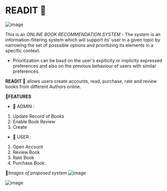 
# READIT 📓

![image](https://user-images.githubusercontent.com/29035007/152468942-84972f92-f94a-4823-b408-b539bb72519d.png)


This is an *ONLINE BOOK RECOMMENDATION SYSTEM*  -
The system is an information-filtering system which will support its' user in a given topic by narrowing the set of posssible options and prioritizing its elements in a specific context.

- Prioritization can be basd on the user's expilicity or implicity expressed preferences and also on the previous behaviour of users with similar preferences.

**READIT :notebook_with_decorative_cover:** allows users create accounts, read, purchase, rate and review books from different Authors online.

 🔗**FEATURES**

- :paperclip: ADMIN :

1. Update Record of Books
2. Enable Book Review
3. Create

- 👤 USER :

1. Open Account
2. Review Book
3. Rate Book
4. Purchase Book

🔗*Images of proposed system*
  ![image](https://user-images.githubusercontent.com/87026287/150370145-d1de9ce8-f583-4188-930a-bc1b4ae6db1d.png)

![image](https://user-images.githubusercontent.com/87026287/150369746-9edac8b9-d34b-4f3c-82ff-9b1a17efb2a1.png)

